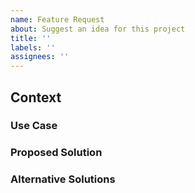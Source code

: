 ```yaml
---
name: Feature Request
about: Suggest an idea for this project
title: ''
labels: ''
assignees: ''
---
```


## Context

### Use Case

### Proposed Solution

### Alternative Solutions
